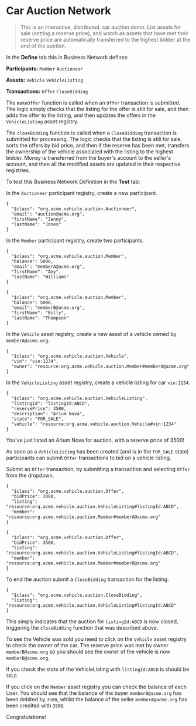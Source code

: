 # Car Auction Network

> This is an interactive, distributed, car auction demo. List assets for sale (setting a reserve price), and watch as assets that have met their reserve price are automatically transferred to the highest bidder at the end of the auction.

In the **Define** tab this in Business Network defines:

**Participants:**
`Member` `Auctioneer`

**Assets:**
`Vehicle` `VehicleListing`

**Transactions:**
`Offer` `CloseBidding`

The `makeOffer` function is called when an `Offer` transaction is submitted. The logic simply checks that the listing for the offer is still for sale, and then adds the offer to the listing, and then updates the offers in the `VehicleListing` asset registry.

The `closeBidding` function is called when a `CloseBidding` transaction is submitted for processing. The logic checks that the listing is still for sale, sorts the offers by bid price, and then if the reserve has been met, transfers the ownership of the vehicle associated with the listing to the highest bidder. Money is transferred from the buyer's account to the seller's account, and then all the modified assets are updated in their respective registries.

To test this Business Network Definition in the **Test** tab:

In the `Auctioneer` participant registry, create a new participant.

```
{
  "$class": "org.acme.vehicle.auction.Auctioneer",
  "email": "auction@acme.org",
  "firstName": "Jenny",
  "lastName": "Jones"
}
```

In the `Member` participant registry, create two participants.

```
{
  "$class": "org.acme.vehicle.auction.Member",
  "balance": 5000,
  "email": "memberA@acme.org",
  "firstName": "Amy",
  "lastName": "Williams"
}
```

```
{
  "$class": "org.acme.vehicle.auction.Member",
  "balance": 5000,
  "email": "memberB@acme.org",
  "firstName": "Billy",
  "lastName": "Thompson"
}
```

In the `Vehicle` asset registry, create a new asset of a vehicle owned by `memberA@acme.org`.

```
{
  "$class": "org.acme.vehicle.auction.Vehicle",
  "vin": "vin:1234",
  "owner": "resource:org.acme.vehicle.auction.Member#memberA@acme.org"
}
```

In the `VehicleListing` asset registry, create a vehicle listing for car `vin:1234`.

```
{
  "$class": "org.acme.vehicle.auction.VehicleListing",
  "listingId": "listingId:ABCD",
  "reservePrice": 3500,
  "description": "Arium Nova",
  "state": "FOR_SALE",
  "vehicle": "resource:org.acme.vehicle.auction.Vehicle#vin:1234"
}
```

You've just listed an Arium Nova for auction, with a reserve price of 3500!

As soon as a `VehicleListing` has been created (and is in the `FOR_SALE` state) participants can submit `Offer` transactions to bid on a vehicle listing.

Submit an `Offer` transaction, by submitting a transaction and selecting `Offer` from the dropdown.

```
{
  "$class": "org.acme.vehicle.auction.Offer",
  "bidPrice": 2000,
  "listing": "resource:org.acme.vehicle.auction.VehicleListing#listingId:ABCD",
  "member": "resource:org.acme.vehicle.auction.Member#memberA@acme.org"
}
```

```
{
  "$class": "org.acme.vehicle.auction.Offer",
  "bidPrice": 3500,
  "listing": "resource:org.acme.vehicle.auction.VehicleListing#listingId:ABCD",
  "member": "resource:org.acme.vehicle.auction.Member#memberB@acme.org"
}
```

To end the auction submit a `CloseBidding` transaction for the listing.

```
{
  "$class": "org.acme.vehicle.auction.CloseBidding",
  "listing": "resource:org.acme.vehicle.auction.VehicleListing#listingId:ABCD"
}
```

This simply indicates that the auction for `listingId:ABCD` is now closed, triggering the `closeBidding` function that was described above.

To see the Vehicle was sold you need to click on the `Vehicle` asset registry to check the owner of the car. The reserve price was met by owner `memberB@acme.org` so you should see the owner of the vehicle is now `memberB@acme.org`.

If you check the state of the VehicleListing with `listingId:ABCD` is should be `SOLD`.

If you click on the `Member` asset registry you can check the balance of each User. You should see that the balance of the buyer `memberB@acme.org` has been debited by `3500`, whilst the balance of the seller `memberA@acme.org` has been credited with `3500`.

Congratulations!
